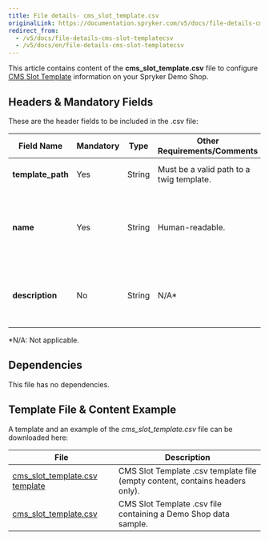 ```yaml
---
title: File details- cms_slot_template.csv
originalLink: https://documentation.spryker.com/v5/docs/file-details-cms-slot-templatecsv
redirect_from:
  - /v5/docs/file-details-cms-slot-templatecsv
  - /v5/docs/en/file-details-cms-slot-templatecsv
---
```


This article contains content of the **cms_slot_template.csv** file to configure  [CMS Slot Template](https://documentation.spryker.com/docs/en/ht-create-cms-templates#template-with-slots) information on your Spryker Demo Shop.

## Headers & Mandatory Fields 
These are the header fields to be included in the .csv file:

| Field Name | Mandatory | Type | Other Requirements/Comments | Description |
| --- | --- | --- | --- | --- |
| **template_path** | Yes  | String |Must be a valid path to a twig template. | Path to the Twig file template. |
| **name** |  Yes  | String |Human-readable. | Alphabetical identifier of the slot. It will be shown in the Back Office. |
| **description** |  No  | String |N/A* | Description of the slot. It will be shown in the Back Office. |
*N/A: Not applicable.

## Dependencies

This file has no dependencies.

## Template File & Content Example
A template and an example of the *cms_slot_template.csv*  file can be downloaded here:

| File | Description |
| --- | --- |
| [cms_slot_template.csv template](https://spryker.s3.eu-central-1.amazonaws.com/docs/Developer+Guide/Back-End/Data+Manipulation/Data+Ingestion/Data+Import/Data+Import+Categories/Content+Management/Template+cms_slot_template.csv) |  CMS Slot Template .csv template file (empty content, contains headers only). |
| [cms_slot_template.csv](https://spryker.s3.eu-central-1.amazonaws.com/docs/Developer+Guide/Back-End/Data+Manipulation/Data+Ingestion/Data+Import/Data+Import+Categories/Content+Management/cms_slot_template.csv) |  CMS Slot Template .csv file containing a Demo Shop data sample. |
